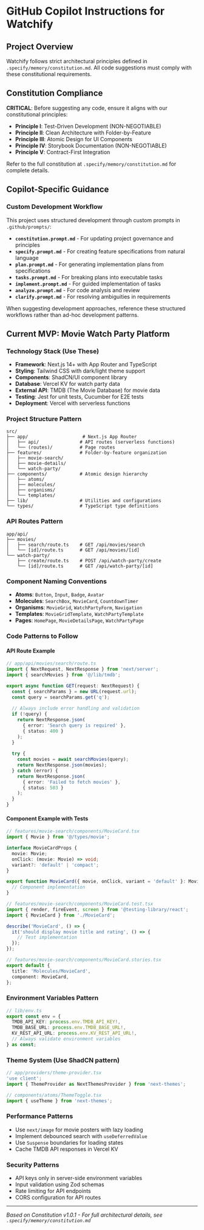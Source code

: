# GitHub Copilot Instructions for Watchify

## Project Overview
Watchify follows strict architectural principles defined in `.specify/memory/constitution.md`. All code suggestions must comply with these constitutional requirements.

## Constitution Compliance
**CRITICAL**: Before suggesting any code, ensure it aligns with our constitutional principles:
- **Principle I**: Test-Driven Development (NON-NEGOTIABLE)
- **Principle II**: Clean Architecture with Folder-by-Feature
- **Principle III**: Atomic Design for UI Components  
- **Principle IV**: Storybook Documentation (NON-NEGOTIABLE)
- **Principle V**: Contract-First Integration

Refer to the full constitution at `.specify/memory/constitution.md` for complete details.

## Copilot-Specific Guidance

### Custom Development Workflow
This project uses structured development through custom prompts in `.github/prompts/`:
- **`constitution.prompt.md`** - For updating project governance and principles
- **`specify.prompt.md`** - For creating feature specifications from natural language
- **`plan.prompt.md`** - For generating implementation plans from specifications
- **`tasks.prompt.md`** - For breaking plans into executable tasks
- **`implement.prompt.md`** - For guided implementation of tasks
- **`analyze.prompt.md`** - For code analysis and review
- **`clarify.prompt.md`** - For resolving ambiguities in requirements

When suggesting development approaches, reference these structured workflows rather than ad-hoc development patterns.

## Current MVP: Movie Watch Party Platform

### Technology Stack (Use These)
- **Framework**: Next.js 14+ with App Router and TypeScript
- **Styling**: Tailwind CSS with dark/light theme support
- **Components**: ShadCN/UI component library
- **Database**: Vercel KV for watch party data
- **External API**: TMDB (The Movie Database) for movie data
- **Testing**: Jest for unit tests, Cucumber for E2E tests
- **Deployment**: Vercel with serverless functions

### Project Structure Pattern
```
src/
├── app/                    # Next.js App Router
│   ├── api/               # API routes (serverless functions)
│   └── (routes)/          # Page routes
├── features/              # Folder-by-feature organization
│   ├── movie-search/
│   ├── movie-details/
│   └── watch-party/
├── components/            # Atomic design hierarchy
│   ├── atoms/
│   ├── molecules/
│   ├── organisms/
│   └── templates/
├── lib/                   # Utilities and configurations
└── types/                 # TypeScript type definitions
```

### API Routes Pattern
```
app/api/
├── movies/
│   ├── search/route.ts    # GET /api/movies/search
│   └── [id]/route.ts      # GET /api/movies/[id]
└── watch-party/
    ├── create/route.ts    # POST /api/watch-party/create
    └── [id]/route.ts      # GET /api/watch-party/[id]
```

### Component Naming Conventions
- **Atoms**: `Button`, `Input`, `Badge`, `Avatar`
- **Molecules**: `SearchBox`, `MovieCard`, `CountdownTimer`
- **Organisms**: `MovieGrid`, `WatchPartyForm`, `Navigation`
- **Templates**: `MovieGridTemplate`, `WatchPartyTemplate`
- **Pages**: `HomePage`, `MovieDetailsPage`, `WatchPartyPage`

### Code Patterns to Follow

#### API Route Example
```typescript
// app/api/movies/search/route.ts
import { NextRequest, NextResponse } from 'next/server';
import { searchMovies } from '@/lib/tmdb';

export async function GET(request: NextRequest) {
  const { searchParams } = new URL(request.url);
  const query = searchParams.get('q');
  
  // Always include error handling and validation
  if (!query) {
    return NextResponse.json(
      { error: 'Search query is required' },
      { status: 400 }
    );
  }
  
  try {
    const movies = await searchMovies(query);
    return NextResponse.json(movies);
  } catch (error) {
    return NextResponse.json(
      { error: 'Failed to fetch movies' },
      { status: 503 }
    );
  }
}
```

#### Component Example with Tests
```typescript
// features/movie-search/components/MovieCard.tsx
import { Movie } from '@/types/movie';

interface MovieCardProps {
  movie: Movie;
  onClick: (movie: Movie) => void;
  variant?: 'default' | 'compact';
}

export function MovieCard({ movie, onClick, variant = 'default' }: MovieCardProps) {
  // Component implementation
}

// features/movie-search/components/MovieCard.test.tsx
import { render, fireEvent, screen } from '@testing-library/react';
import { MovieCard } from './MovieCard';

describe('MovieCard', () => {
  it('should display movie title and rating', () => {
    // Test implementation
  });
});

// features/movie-search/components/MovieCard.stories.tsx
export default {
  title: 'Molecules/MovieCard',
  component: MovieCard,
};
```

### Environment Variables Pattern
```typescript
// lib/env.ts
export const env = {
  TMDB_API_KEY: process.env.TMDB_API_KEY!,
  TMDB_BASE_URL: process.env.TMDB_BASE_URL!,
  KV_REST_API_URL: process.env.KV_REST_API_URL!,
  // Always validate environment variables
} as const;
```

### Theme System (Use ShadCN pattern)
```typescript
// app/providers/theme-provider.tsx
'use client';
import { ThemeProvider as NextThemesProvider } from 'next-themes';

// components/atoms/ThemeToggle.tsx
import { useTheme } from 'next-themes';
```

### Performance Patterns
- Use `next/image` for movie posters with lazy loading
- Implement debounced search with `useDeferredValue`
- Use `Suspense` boundaries for loading states
- Cache TMDB API responses in Vercel KV

### Security Patterns
- API keys only in server-side environment variables
- Input validation using Zod schemas
- Rate limiting for API endpoints
- CORS configuration for API routes



---
*Based on Constitution v1.0.1 - For full architectural details, see `.specify/memory/constitution.md`*
